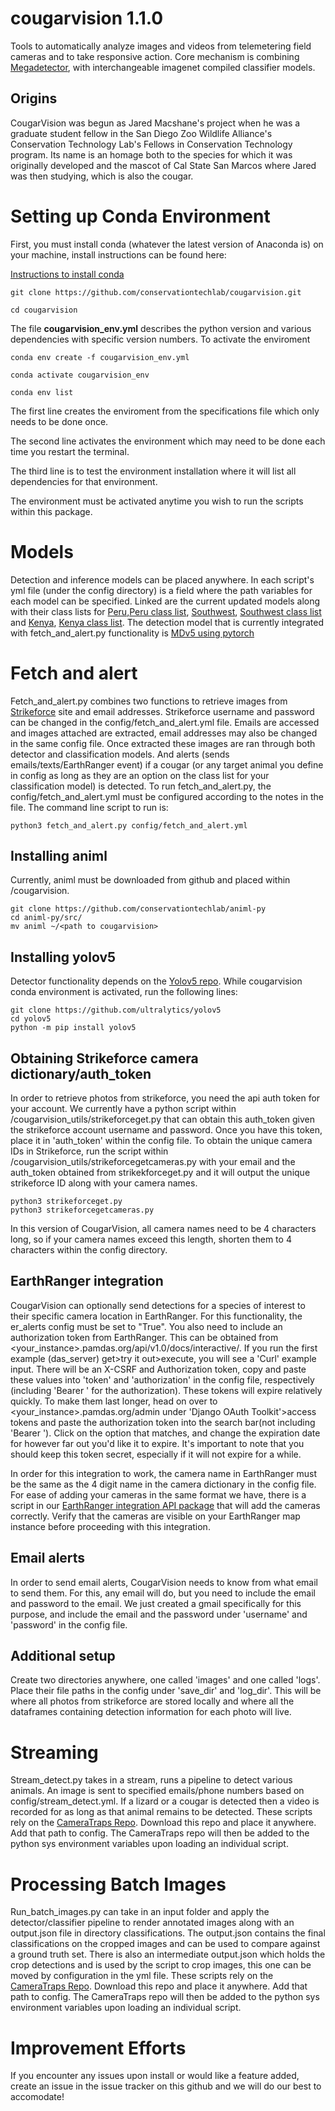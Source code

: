 # cougarvision 1.1.0
Tools to automatically analyze images and videos from telemetering field cameras and to take responsive action. Core mechanism is combining [Megadetector](https://github.com/microsoft/CameraTraps), with interchangeable imagenet compiled classifier models.

## Origins

CougarVision was begun as Jared Macshane's project when he was a
graduate student fellow in the San Diego Zoo Wildlife Alliance's
Conservation Technology Lab's Fellows in Conservation Technology
program. Its name is an homage both to the species for which it was
originally developed and the mascot of Cal State San Marcos where
Jared was then studying, which is also the cougar.

# Setting up Conda Environment
First, you must install conda (whatever the latest version of Anaconda is) on your machine, install instructions can be found here:

[Instructions to install conda](https://conda.io/projects/conda/en/latest/user-guide/install/index.html)

```
git clone https://github.com/conservationtechlab/cougarvision.git

cd cougarvision
```
The file **cougarvision_env.yml** describes the python version and various dependencies with specific version numbers. To activate the enviroment

```
conda env create -f cougarvision_env.yml

conda activate cougarvision_env

conda env list
```

The first line creates the enviroment from the specifications file which only needs to be done once. 

The second line activates the environment which may need to be done each time you restart the terminal.

The third line is to test the environment installation where it will list all dependencies for that environment.

The environment must be activated anytime you wish to run the scripts within this package. 

# Models

Detection and inference models can be placed anywhere. In each script's yml file (under the config directory) is a field where the path variables for each model can be specified. Linked are the current updated models along with their class lists for [Peru](https://sandiegozoo.box.com/s/jfw7ih8xedzsn83to91pg6gvaq1nj5bl),[Peru class list](https://sandiegozoo.box.com/s/xng8erxrvw6nz98h8xjtk8avnopfz6ev), [Southwest](https://sandiegozoo.box.com/s/x63lnaxw8hag39mczeommqy9tw4t0ht9), [Southwest class list](https://sandiegozoo.box.com/s/hn8nput5pxjc3toao57gfn4h6zo1lyng) and [Kenya](https://sandiegozoo.box.com/s/cwn5wss9gjibvf57xop2zgfmlih512lt), [Kenya class list](https://sandiegozoo.box.com/s/f5athitml7bedix0ubnccyg8npvsr6ip). The detection model that is currently integrated with fetch_and_alert.py functionality is [MDv5 using pytorch](https://github.com/ecologize/CameraTraps/releases/download/v5.0/md_v5a.0.0.pt)

# Fetch and alert
Fetch_and_alert.py combines two functions to retrieve images from [Strikeforce](https://www.strikeforcewireless.com) site and email addresses. Strikeforce username and password can be changed in the config/fetch_and_alert.yml file. Emails are accessed and images attached are extracted, email addresses may also be changed in the same config file. Once extracted these images are ran through both detector and classification models. And alerts (sends emails/texts/EarthRanger event) if a cougar (or any target animal you define in config as long as they are an option on the class list for your classification model) is detected.
To run fetch_and_alert.py, the config/fetch_and_alert.yml must be configured according to the notes in the file. The command line script to run is:

```
python3 fetch_and_alert.py config/fetch_and_alert.yml

```
## Installing animl
Currently, animl must be downloaded from github and placed within /cougarvision.
```
git clone https://github.com/conservationtechlab/animl-py
cd animl-py/src/
mv animl ~/<path to cougarvision>
```
## Installing yolov5
Detector functionality depends on the [Yolov5 repo](https://github.com/ultralytics/yolov5). While cougarvision conda environment is activated, run the following lines:
```
git clone https://github.com/ultralytics/yolov5
cd yolov5
python -m pip install yolov5
```
## Obtaining Strikeforce camera dictionary/auth_token
In order to retrieve photos from strikeforce, you need the api auth token for your account. We currently have a python script within /cougarvision_utils/strikeforceget.py that can obtain this auth_token given the strikeforce account username and password. 
Once you have this token, place it in 'auth_token' within the config file. 
To obtain the unique camera IDs in Strikeforce, run the script within /cougarvision_utils/strikeforcegetcameras.py with your email and the auth_token obtained from strikekforceget.py and it will output the unique strikeforce ID along with your camera names. 
```
python3 strikeforceget.py
python3 strikeforcegetcameras.py
```
In this version of CougarVision, all camera names need to be 4 characters long, so if your camera names exceed this length, shorten them to 4 characters within the config directory. 

## EarthRanger integration
CougarVision can optionally send detections for a species of interest to their specific camera location in EarthRanger. 
For this functionality, the er_alerts config must be set to "True". 
You also need to include an authorization token from EarthRanger. This can be obtained from <your_instance>.pamdas.org/api/v1.0/docs/interactive/. If you run the first example (das_server) get>try it out>execute, you will see a 'Curl' example input. There will be an X-CSRF and Authorization token, copy and paste these values into 'token' and 'authorization' in the config file, respectively (including 'Bearer ' for the authorization). These tokens will expire relatively quickly. To make them last longer, head on over to <your_instance>.pamdas.org/admin under 'Django OAuth Toolkit'>access tokens and paste the authorization token into the search bar(not including 'Bearer '). Click on the option that matches, and change the expiration date for however far out you'd like it to expire. It's important to note that you should keep this token secret, especially if it will not expire for a while.

In order for this integration to work, the camera name in EarthRanger must be the same as the 4 digit name in the camera dictionary in the config file. For ease of adding your cameras in the same format we have, there is a script in our [EarthRanger integration API package](https://github.com/conservationtechlab/sageranger/blob/main/sageranger/post_camera_er.py) that will add the cameras correctly. Verify that the cameras are visible on your EarthRanger map instance before proceeding with this integration.

## Email alerts
In order to send email alerts, CougarVision needs to know from what email to send them. For this, any email will do, but you need to include the email and password to the email. We just created a gmail specifically for this purpose, and include the email and the password under 'username' and 'password' in the config file. 

## Additional setup
Create two directories anywhere, one called 'images' and one called 'logs'. Place their file paths in the config under 'save_dir' and 'log_dir'. This will be where all photos from strikeforce are stored locally and where all the dataframes containing detection information for each photo will live. 

# Streaming
Stream_detect.py takes in a stream, runs a pipeline to detect various animals. An image is sent to specified emails/phone numbers based on config/stream_detect.yml.
If a lizard or a cougar is detected then a video is recorded for as long as that animal remains to be detected.
These scripts rely on the [CameraTraps Repo](https://github.com/microsoft/CameraTraps). Download this repo and place it anywhere. Add that path to config. The CameraTraps repo will then be added to the python sys environment variables upon loading an individual script.

# Processing Batch Images
Run_batch_images.py can take in an input folder and apply the detector/classifier pipeline to render annotated images along with an output.json file in directory classifications. The output.json contains the final classifications on the cropped images and can be used to compare against a ground truth set. There is also an intermediate output.json which holds the crop detections and is used by the script to crop images, this one can be moved by configuration in the yml file.
These scripts rely on the [CameraTraps Repo](https://github.com/microsoft/CameraTraps). Download this repo and place it anywhere. Add that path to config. The CameraTraps repo will then be added to the python sys environment variables upon loading an individual script.

# Improvement Efforts
If you encounter any issues upon install or would like a feature added, create an issue in the issue tracker on this github and we will do our best to accomodate!
